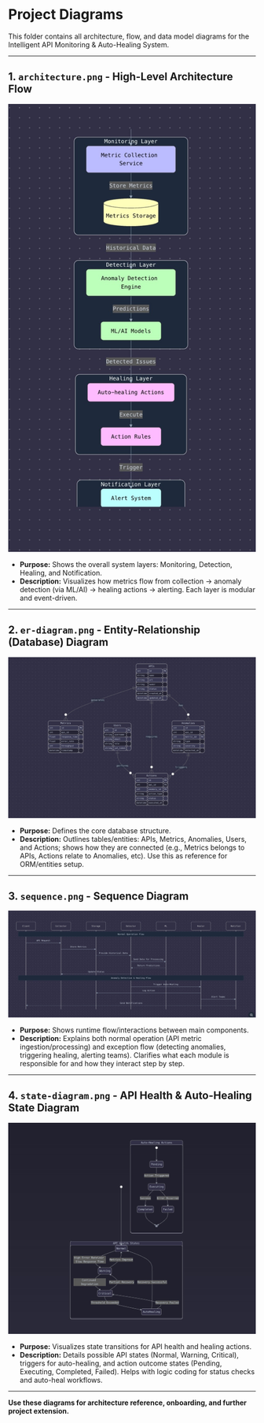 # Project Diagrams

This folder contains all architecture, flow, and data model diagrams for the Intelligent API Monitoring & Auto-Healing System.

---

## 1. `architecture.png` - High-Level Architecture Flow

![architecture](architecture.png)

- **Purpose:** Shows the overall system layers: Monitoring, Detection, Healing, and Notification.
- **Description:** Visualizes how metrics flow from collection → anomaly detection (via ML/AI) → healing actions → alerting. Each layer is modular and event-driven.

---

## 2. `er-diagram.png` - Entity-Relationship (Database) Diagram

![er-diagram](er-diagram.png)

- **Purpose:** Defines the core database structure.
- **Description:** Outlines tables/entities: APIs, Metrics, Anomalies, Users, and Actions; shows how they are connected (e.g., Metrics belongs to APIs, Actions relate to Anomalies, etc). Use this as reference for ORM/entities setup.

---

## 3. `sequence.png` - Sequence Diagram

![sequence](sequence.png)

- **Purpose:** Shows runtime flow/interactions between main components.
- **Description:** Explains both normal operation (API metric ingestion/processing) and exception flow (detecting anomalies, triggering healing, alerting teams). Clarifies what each module is responsible for and how they interact step by step.

---

## 4. `state-diagram.png` - API Health & Auto-Healing State Diagram

![state-diagram](state-diagram.png)

- **Purpose:** Visualizes state transitions for API health and healing actions.
- **Description:** Details possible API states (Normal, Warning, Critical), triggers for auto-healing, and action outcome states (Pending, Executing, Completed, Failed). Helps with logic coding for status checks and auto-heal workflows.

---

**Use these diagrams for architecture reference, onboarding, and further project extension.**
